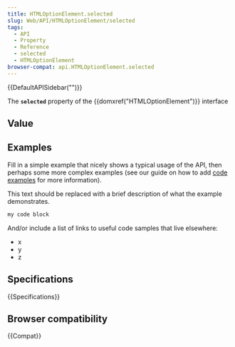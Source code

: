 ```yaml
---
title: HTMLOptionElement.selected
slug: Web/API/HTMLOptionElement/selected
tags:
  - API
  - Property
  - Reference
  - selected
  - HTMLOptionElement
browser-compat: api.HTMLOptionElement.selected
---
```

{{DefaultAPISidebar("")}}

The **`selected`** property of the {{domxref("HTMLOptionElement")}} interface 

## Value



## Examples

Fill in a simple example that nicely shows a typical usage of the API, then perhaps some more complex examples (see our guide on how to add [code examples](/en-US/docs/MDN/Contribute/Structures/Code_examples) for more information).

This text should be replaced with a brief description of what the example demonstrates.

```js
my code block
```

And/or include a list of links to useful code samples that live elsewhere:

*   x
*   y
*   z

## Specifications

{{Specifications}}

## Browser compatibility

{{Compat}}


